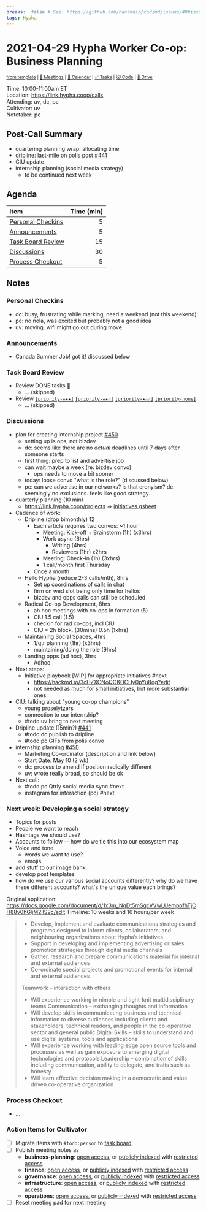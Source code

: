 ```yaml
---
breaks:  false # See: https://github.com/hackmdio/codimd/issues/40#issuecomment-172927690
tags: Hypha
---
```

# 2021-04-29 Hypha Worker Co-op: Business Planning 

<sup>[from template][template] | [:notebook: Meetings][meetings] | [:date: Calendar][calendar] | [:white_check_mark: Tasks][tasks] | [:cat: Code][gh] | [:open_file_folder: Drive][drive]</sup>

Time:       10:00-11:00am ET  
Location:   https://link.hypha.coop/calls  
Attending:  uv, dc, pc  
Cultivator: uv  
Notetaker:  pc

## Post-Call Summary

- quartering planning wrap: allocating time
- dripline: last-mile on polis post [#441](https://github.com/hyphacoop/organizing/issues/441)
- CIU update
- internship planning (social media strategy)
    - to be continued next week

## Agenda

| Item                                            | Time (min) |
|:------------------------------------------------|-----------:|
| [Personal Checkins](#Personal-Checkins)         |          5 |
| [Announcements](#Announcements)                 |          5 |
| [Task Board Review](#Task-Board-Review)         |         15 |
| [Discussions](#Discussions)                     |         30 |
| [Process Checkout](#Process-Checkout)           |          5 |

## Notes

### Personal Checkins

- dc: busy, frustrating while marking, need a weekend (not this weekend)
- pc: no nola, was excited but probably not a good idea
- uv: moving. wifi might go out during move.

### Announcements

- Canada Summer Job! got it! discussed below

### Task Board Review

- Review DONE tasks :tada:
	- ... (skipped)
- Review [`[priority-★★★]`][l-pri-hi] [`[priority-★★☆]`][l-pri-md] [`[priority-★☆☆]`][l-pri-lo] [`[priority-none]`][l-pri-none]
	- ... (skipped)

### Discussions

- plan for creating internship project [#450](https://github.com/hyphacoop/organizing/issues/450)
    - setting up is ops, not bizdev
    - dc: seems like there are no _actual_ deadlines until 7 days after someone starts
    - first thing: prep to list and advertise job
    - can wait maybe a week (re: bizdev convo)
        - ops needs to move a bit sooner
    - today: loose convo "what is the role?" (discussed below)
    - pc: can we advertise in our networks? is that cronyism? dc: seemingly no exclusions. feels like good strategy.
- quarterly planning (10 min)
    - https://link.hypha.coop/projects => [initiatives gsheet](https://docs.google.com/spreadsheets/d/1LyElXvLj7ASclSPQqcgOnuEWqBWBStilEfOhIosZzhA/edit#gid=858595530)
- Cadence of work:
    - Dripline (drop bimonthly) 12
        - Each article requires two convos: ~1 hour
            - Meeting: Kick-off + Brainstorm (1h) (x3hrs)
            - Work async (6hrs)
                - Writing (4hrs)
                - Reviewers (1hr) x2hrs
            - Meeting: Check-in (1h) (3xhrs)
            - 1 call/month first Thursday
        - Once a month
    - Hello Hypha (reduce 2-3 calls/mth), 8hrs
        - Set up coordinations of calls in chat
        - firm on wed slot being only time for hellos
        - bizdev and opps calls can still be scheduled
    - Radical Co-op Development, 8hrs
        - ah hoc meetings with co-ops in formation (5)
        - CIU 1.5 call (1.5)
        - checkin for rad co-ops, incl CIU
        - CIU = 2h block. (30mins) 0.5h (1xhrs)
    - Maintaining Social Spaces, 4hrs
        - 1/qtr planning (1hr) (x3hrs) 
        - maintaining/doing the role (9hrs) 
    - Landing opps (ad hoc), 3hrs
        - Adhoc
- Next steps:
    - Initiative playbook [WIP] for appropriate initiatives #next
        - https://hackmd.io/3cHZXCNoQOKOCHy0pYu8og?edit
        - not needed as much for small initiatives, but more substantial ones
- CIU: talking about "young co-op champions"
    - young proselytzers 
    - connection to our internship?
    - #todo:uv bring to next meeting
- Dripline update (15min?) [#441](https://github.com/hyphacoop/organizing/issues/441)
    - #todo:dc publish to dripline
    - #todo:pc GIFs from polis convo
- internship planning [#450](https://github.com/hyphacoop/organizing/issues/450)
    - Marketing Co-ordinator (description and link below)
    - Start Date: May 10 (2 wk)
    - dc: process to amend if position radically different
    - uv: wrote really broad, so should be ok
- Next call:
    - #todo:pc Qtrly social media sync #next
    - instagram for interaction (pc) #next

### Next week: Developing a social strategy
- Topics for posts
- People we want to reach
- Hashtags we should use?
- Accounts to follow -- how do we tie this into our ecosystem map
- Voice and tone
    - words we want to use?
    - emojis
- add stuff to our image bank
- develop post templates
- how do we use our various social accounts differently? why do we have these different accounts? what's the unique value each brings?

Original application: https://docs.google.com/document/d/1x3m_NqDt5mSqcVVwLUempofhTjCH88v0hGljM2ilS2c/edit
Timeline: 10 weeks and 16 hours/per week

> - Develop, implement and evaluate communications strategies and programs designed to inform clients, collaborators, and neighbouring organizations about Hypha’s initiatives
> - Support in developing and implementing advertising or sales promotion strategies through digital media channels
> - Gather, research and prepare communications material for internal and external audiences
> - Co-ordinate special projects and promotional events for internal and external audiences 
>
> Teamwork – interaction with others
> - Will experience working in nimble and tight-knit multidisciplinary teams
Communication – exchanging thoughts and information
> - Will develop skills in communicating business and technical information to diverse audiences including clients and stakeholders, technical readers, and people in the co-operative sector and general public
Digital Skills – skills to understand and use digital systems, tools and applications
> - Will experience working with leading edge open source tools and processes as well as gain exposure to emerging digital technologies and protocols
Leadership – combination of skills including communication, ability to delegate, and traits such as honesty
> - Will learn effective decision making in a democratic and value driven co-operative organization


### Process Checkout

- ...


### Action Items for Cultivator

- [ ] Migrate items with `#todo:person` to [task board][tasks]
- [ ] Publish meeting notes as
	- **business-planning**: [open access][biz-public], or [publicly indexed][biz-index] with [restricted access][biz-private]
	- **finance**: [open access][fin-public], or [publicly indexed][fin-index] with [restricted access][fin-private]
	- **governance**: [open access][gov-public], or [publicly indexed][gov-index] with [restricted access][gov-private]
	- **infrastructure**: [open access][inf-public], or [publicly indexed][inf-index] with [restricted access][inf-private]
	- **operations**: [open access][ops-public], or [publicly indexed][ops-index] with [restricted access][ops-private]
- [ ] Reset meeting pad for next meeting

<!-- Links: Important -->
[template]: https://link.hypha.coop/wg-template
[meetings]: https://link.hypha.coop/meetings
[calendar]: https://link.hypha.coop/calendar
[tasks]:    https://link.hypha.coop/tasks
[gh]:       https://link.hypha.coop/gh
[drive]:    https://link.hypha.coop/drive

<!-- Links: Labels -->
[l-pri-hi]: https://github.com/orgs/hyphacoop/projects/2?card_filter_query=label:[priority-★★★]
[l-pri-md]: https://github.com/orgs/hyphacoop/projects/2?card_filter_query=label:[priority-★★☆]
[l-pri-lo]: https://github.com/orgs/hyphacoop/projects/2?card_filter_query=label:[priority-★☆☆]
[l-pri-none]: https://github.com/orgs/hyphacoop/projects/2?card_filter_query=-label:[priority-★☆☆]+-label:[priority-★★☆]+-label:[priority-★★★]
[l-biz]: https://github.com/orgs/hyphacoop/projects/2?card_filter_query=label:"wg:business-planning"
[l-fin]: https://github.com/orgs/hyphacoop/projects/2?card_filter_query=label:"wg:finance"
[l-gov]: https://github.com/orgs/hyphacoop/projects/2?card_filter_query=label:"wg:governance
[l-inf]: https://github.com/orgs/hyphacoop/projects/2?card_filter_query=label:"wg:infrastructure"
[l-ops]: https://github.com/orgs/hyphacoop/projects/2?card_filter_query=label:"wg:operations"
[l-none]: https://github.com/orgs/hyphacoop/projects/2?card_filter_query=-label:wg:operations+-label:wg:infrastructure+-label:wg:finance+-label:wg:governance+-label:wg:business-planning

<!-- Links: Archive -->
[biz-public]:   https://github.com/hyphacoop/organizing/new/master?filename=_posts/meeting-notes/2021-MM-DD-business-planning.md
[biz-index]:    https://github.com/hyphacoop/organizing/new/master?filename=_posts/private/meeting-notes/2021-MM-DD-business-planning.md&value=Empty%20file%20for%20public%20indexing%20of%20access-restricted%20file.
[biz-private]:  https://github.com/hyphacoop/organizing-private/new/master?filename=meeting-notes/2021-MM-DD-business-planning.md
[fin-public]:   https://github.com/hyphacoop/organizing/new/master?filename=_posts/meeting-notes/2021-MM-DD-finance.md
[fin-index]:    https://github.com/hyphacoop/organizing/new/master?filename=_posts/private/meeting-notes/2021-MM-DD-finance.md&value=Empty%20file%20for%20public%20indexing%20of%20access-restricted%20file.
[fin-private]:  https://github.com/hyphacoop/organizing-private/new/master?filename=meeting-notes/2021-MM-DD-finance.md
[gov-public]:   https://github.com/hyphacoop/organizing/new/master?filename=_posts/meeting-notes/2021-MM-DD-governance.md
[gov-index]:    https://github.com/hyphacoop/organizing/new/master?filename=_posts/private/meeting-notes/2021-MM-DD-governance.md&value=Empty%20file%20for%20public%20indexing%20of%20access-restricted%20file.
[gov-private]:  https://github.com/hyphacoop/organizing-private/new/master?filename=meeting-notes/2021-MM-DD-governance.md
[inf-public]:   https://github.com/hyphacoop/organizing/new/master?filename=_posts/meeting-notes/2021-MM-DD-infrastructure.md
[inf-index]:    https://github.com/hyphacoop/organizing/new/master?filename=_posts/private/meeting-notes/2021-MM-DD-infrastructure.md&value=Empty%20file%20for%20public%20indexing%20of%20access-restricted%20file.
[inf-private]:  https://github.com/hyphacoop/organizing-private/new/master?filename=meeting-notes/2021-MM-DD-infrastructure.md
[ops-public]:   https://github.com/hyphacoop/organizing/new/master?filename=_posts/meeting-notes/2021-MM-DD-operations.md
[ops-index]:    https://github.com/hyphacoop/organizing/new/master?filename=_posts/private/meeting-notes/2021-MM-DD-operations.md&value=Empty%20file%20for%20public%20indexing%20of%20access-restricted%20file.
[ops-private]:  https://github.com/hyphacoop/organizing-private/new/master?filename=meeting-notes/2021-MM-DD-operations.md

